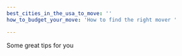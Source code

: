 ```yaml
---
best_cities_in_the_usa_to_move: ''
how_to_budget_your_move: 'How to find the right mover '

---
```

Some great tips for you